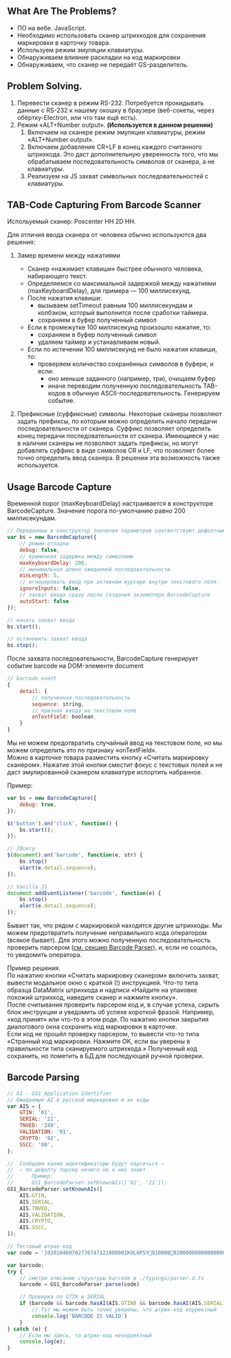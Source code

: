 ## What Are The Problems?

- ПО на вебе. JavaScript. 
- Необходимо использовать сканер штрихкодов для сохранения маркировки в карточку товара.
- Используем режим эмуляции клавиатуры.
- Обнаруживаем влияние раскладки на код маркировки
- Обнаруживаем, что сканер не передаёт GS-разделитель.
  
## Problem Solving.

1. Перевести сканер в режим RS-232. Потребуется прокидывать данные с RS-232 к нашему окошку в браузере (веб-сокеты, через обёртку-Electron, или что там ещё есть).
2. Режим «ALT+Number output». **(Используется в данном решении)**
   1. Включаем на сканере режим эмуляции клавиатуры, режим «ALT+Number output». 
   2. Включаем добавление CR+LF в конец каждого считанного штрихкода. Это даст дополнительную уверенность того, что мы обрабатываем последовательность символов от сканера, а не клавиатуры.
   3. Реализуем на JS захват символьных последовательностей с клавиатуры.


##  TAB-Code Capturing From Barcode Scanner

Испольуемый сканер: Poscenter HH 2D HH.

Для отличия ввода сканера от человека обычно используются два решения:

1. Замер времени между нажатиями
    - Сканер «нажимает клавиши» быстрее обычного человека, набирающего текст. 
    - Определяемся со максимальной задержкой между нажатиями (maxKeyboardDelay), для примера — 100 миллисекунд.
    - После нажатия клавиши:
      -  вызываем setTimeout равным 100 миллисекундам и колбэком, который выполнится после сработки таймера.
      -  сохраняем в буфер полученный символ
    - Если в промежутке 100 миллисекунд произошло нажатие, то:
      - сохраняем в буфер полученный символ
      - удаляем таймер и устанавливаем новый.
    - Если по истечении 100 миллисекунд не было нажатия клавиши, то: 
      - проверяем количество сохранённых символов в буфере, и если: 
        - оно меньше заданного (например, три), очищаем буфер
        - иначе переводим полученную последовательность TAB-кодов в обычную ASCII-последовательность. Генерируем событие.

2. Префиксные (суффиксные) символы. Некоторые сканеры позволяют задать префиксы, по которым можно определить начало передачи последовательности от сканера. Суффикс позволяет определить конец передачи последовательности от сканера. Имеющиеся у нас в наличии сканеры не позволяют задать префиксы, но могут добавлять суффикс в виде символов CR и LF, что позволяет более точно определить ввод сканера. В решении эта возможность также используется.


## Usage Barcode Capture

Временной порог (maxKeyboardDelay) настраивается в конструкторе BarcodeCapture. Значение порога по-умолчанию равно 200 миллисекундам.

``` js
// Переданные в конструктор значения параметров соответствуют дефолтным значениям
var bs = new BarcodeCapture({
    // режим отладки
    debug: false,
    // временная задержка между символами
    maxKeyboardDelay: 200,
    // минимальная длина ожидаемой последовательности
    minLength: 5,
    // игнорировать ввод при активном курсоре внутри текстового поля. 
    ignoreInputs: false,
    // захват ввода сразу после создания экземпляра BarcodeCapture
    autoStart: false
});

// начать захват ввода
bs.start();

// остановить захват ввода
bs.stop();
```

После захвата последовательности, BarcodeCapture генерирует событие barcode на DOM-элементе document

```js
// barcode event
{
    detail: {
        // полученная последовательность 
        sequence: string,
        // признак ввода на текстовом поле
        onTextField: boolean
    }
}
```


Мы не можем предотвратить случайный ввод на текстовом поле, но мы можем определить это по признаку «onTextField».  
Можно в карточке товара разместить кнопку «Считать маркировку сканером». Нажатие этой кнопки сместит фокус с текстовых полей и не даст эмулированной сканером клавиатуре испортить набранное.

Пример:

```js
var bs = new BarcodeCapture({
    debug: true,
});

$('button').on('click', function() {
    bs.start();
});

// JQuery
$(document).on('barcode', function(e, str) {
    bs.stop()
    alert(e.detail.sequence);
});

// Vanilla JS
document.addEventListener('barcode', function(e) {
    bs.stop()
    alert(e.detail.sequence);
});
```

Бывает так, что рядом с маркировкой находятся другие штрихкоды. Мы можем предотвратить получение неправильного кода оператором (всякое бывает). Для этого можно полученную последовательность проверить парсером ([см. секцию Barcode Parser](https://github.com/asakasinsky/Barcode#barcode-parsing)), и, если не сошлось, то уведомить оператора.

Пример решения.  
По нажатию кнопки «Считать маркировку сканером» включить захват, вывести модальное окно с краткой (!) инструкцией. Что-то типа образца DataMatrix штрихкода и надписи «Найдите на упаковке похожий штрихкод, наведите сканер и нажмите кнопку».  
После считывания проверить парсером код и, в случае успеха, скрыть блок инструкции и уведомить об успехе короткой фразой. Например, «код принят» или что-то в этом роде. По нажатию кнопки закрытия диалогового окна сохранить код маркировки в карточке.  
Если код не прошёл проверку парсером, то вывести что-то типа «Странный код маркировки. Нажмите OK, если вы уверены в правильности типа сканируемого штрихкода.»
Полученный код сохранить, но пометить в БД для последующей ручной проверки.  



## Barcode Parsing

``` js
// AI - GS1 Application Identifier 
// Ожидаемые AI в русской маркировке и их коды
var AIS = {
    GTIN: '01',
    SERIAL: '21',
    TNVED: '240',
    VALIDATION: '91',
    CRYPTO: '92',
    SSCC: '00',
};

//  Сообщаем какие идентификаторы будут парситься —
//  — по дефолту парсер ничего не о них знает
//      Пример:
//      GS1_BarcodeParser.setKnownAIs(['01', '21']);
GS1_BarcodeParser.setKnownAIs([
    AIS.GTIN,
    AIS.SERIAL,
    AIS.TNVED,
    AIS.VALIDATION,
    AIS.CRYPTO,
    AIS.SSCC,
]);

// Тестовый штрих-код
var code = ']d2010460702776747121000001KOL6P5Y910000920000000000000000000000000000000000000000000';

var barcode;
try {
    // смотри описание структуры barcode в ./typings/parser.d.ts
    barcode = GS1_BarcodeParser.parse(code)

    // Проверка по GTIN и SERIAL
    if (barcode && barcode.hasAI(AIS.GTIN) && barcode.hasAI(AIS.SERIAL)) {
        // Тут мы можем быть точно уверены, что штрих-код корректный 
        console.log('BARCODE IS VALID')
    }
} catch (e) {
    // Если мы здесь, то штрих-код некорректный
    console.log(e);
}
```
